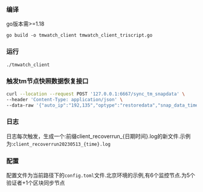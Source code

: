 
### 编译
go版本需>=1.18

`go build -o tmwatch_client tmwatch_client_triscript.go`

### 运行
`./tmwatch_client`

### 触发tm节点快照数据恢复接口
```bash
curl --location --request POST '127.0.0.1:6667/sync_tm_snapdata' \
--header 'Content-Type: application/json' \
--data-raw '{"auto_ip":"192,135","optype":"restoredata","snap_data_time":"20230513","token":"4444"}'

```

### 日志

日志每次触发，生成一个:前缀client_recoverrun_{日期时间}.log的新文件.示例为:`client_recoverrun20230513_{time}.log`

### 配置
配置文件为当前路径下的`config.toml`文件.北京环境的示例,有6个监控节点.为5个验证者+1个区块同步节点

